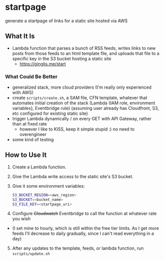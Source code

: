 # startpage

generate a startpage of links for a static site hosted via AWS

## What It Is

- Lambda function that parses a bunch of RSS feeds, writes links to new posts from those feeds to an html template file, and uploads that file to a specific key in the S3 bucket hosting a static site
  + https://ginglis.me/start

### What Could Be Better

- generalized stack, more cloud providers (I'm really only experienced with AWS)
- create `scripts/create.sh`, a SAM file, CFN template, whatever that automates initial creation of the stack (Lambda {IAM role, environment variables}, Eventbridge rule) (assuming user already has Cloudfront, S3, etc configured for existing static site)
- trigger Lambda dynamically / on every GET with API Gateway, rather than at fixed rate
  + however I like to KISS, keep it simple stupid :) no need to overengineer
- some kind of testing

## How to Use It

1. Create a Lambda function. 
2. Give the Lambda write access to the static site's S3 bucket.
3. Give it some environment variables:

    ```bash
    S3_BUCKET_REGION=<aws_region>
    S3_BUCKET=<bucket_name>
    S3_FILE_KEY=<startpage_uri>
    ```

4. Configure ~~Cloudwatch~~ Eventbridge to call the function at whatever rate you wish 
  + (I set mine to hourly, which is still within the free tier limits. As I get more feeds I'll decrease to daily gradually, since I can't read everything in a day)
5. After any updates to the template, feeds, or lambda function, run `scripts/update.sh`
